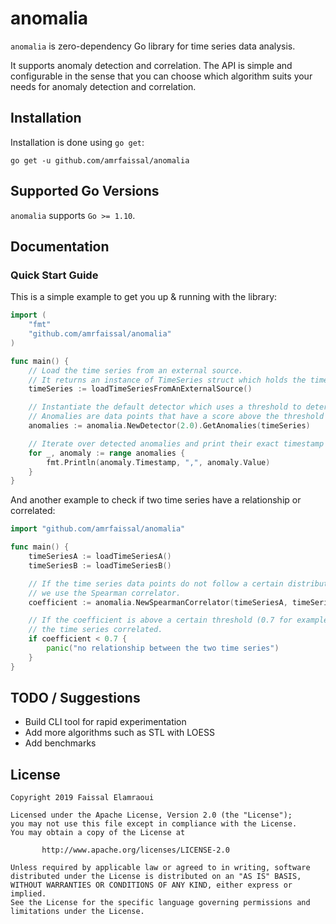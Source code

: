 # anomalia

`anomalia` is zero-dependency Go library for time series data analysis.

It supports anomaly detection and correlation. The API is simple and configurable in the sense that you can choose which algorithm suits your needs for anomaly detection and correlation.

## Installation

Installation is done using `go get`:

```shell
go get -u github.com/amrfaissal/anomalia
```

## Supported Go Versions

`anomalia` supports `Go >= 1.10`.

## Documentation

### Quick Start Guide

This is a simple example to get you up & running with the library:

```go
import (
    "fmt"
    "github.com/amrfaissal/anomalia"
)

func main() {
    // Load the time series from an external source.
    // It returns an instance of TimeSeries struct which holds the timestamps and their values.
    timeSeries := loadTimeSeriesFromAnExternalSource()

    // Instantiate the default detector which uses a threshold to determines anomalies.
    // Anomalies are data points that have a score above the threshold (2.0 in this case).
    anomalies := anomalia.NewDetector(2.0).GetAnomalies(timeSeries)

    // Iterate over detected anomalies and print their exact timestamp and value.
    for _, anomaly := range anomalies {
        fmt.Println(anomaly.Timestamp, ",", anomaly.Value)
    }
}
```

And another example to check if two time series have a relationship or correlated:

```go
import "github.com/amrfaissal/anomalia"

func main() {
    timeSeriesA := loadTimeSeriesA()
    timeSeriesB := loadTimeSeriesB()

    // If the time series data points do not follow a certain distribution
    // we use the Spearman correlator.
    coefficient := anomalia.NewSpearmanCorrelator(timeSeriesA, timeSeriesB).Run()

    // If the coefficient is above a certain threshold (0.7 for example), we consider
    // the time series correlated.
    if coefficient < 0.7 {
        panic("no relationship between the two time series")
    }
}
```

## TODO / Suggestions

- Build CLI tool for rapid experimentation
- Add more algorithms such as STL with LOESS
- Add benchmarks

## License

```text
Copyright 2019 Faissal Elamraoui

Licensed under the Apache License, Version 2.0 (the "License");
you may not use this file except in compliance with the License.
You may obtain a copy of the License at

       http://www.apache.org/licenses/LICENSE-2.0

Unless required by applicable law or agreed to in writing, software
distributed under the License is distributed on an "AS IS" BASIS,
WITHOUT WARRANTIES OR CONDITIONS OF ANY KIND, either express or implied.
See the License for the specific language governing permissions and
limitations under the License.
```

